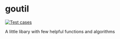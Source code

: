 # goutil
[![Test cases](https://github.com/PredexD/goutil/actions/workflows/go-testing.yml/badge.svg)](https://github.com/PredexD/goutil/actions/workflows/go-testing.yml)

A little libary with few helpful functions and algorithms
